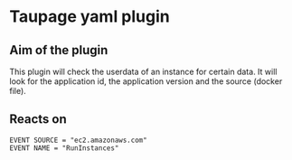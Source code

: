 Taupage yaml plugin
===================

Aim of the plugin
-----------------
This plugin will check the userdata of an instance for certain data.
It will look for the application id, the application version and the source (docker file).

Reacts on
---------
```
EVENT SOURCE = "ec2.amazonaws.com"
EVENT NAME = "RunInstances"
```